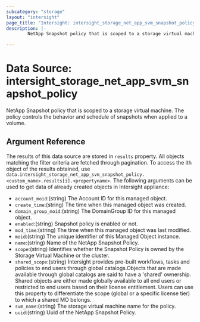 ```yaml
---
subcategory: "storage"
layout: "intersight"
page_title: "Intersight: intersight_storage_net_app_svm_snapshot_policy"
description: |-
        NetApp Snapshot policy that is scoped to a storage virtual machine. The policy controls the behavior and schedule of snapshots when applied to a volume.

---
```


# Data Source: intersight_storage_net_app_svm_snapshot_policy
NetApp Snapshot policy that is scoped to a storage virtual machine. The policy controls the behavior and schedule of snapshots when applied to a volume.
## Argument Reference
The results of this data source are stored in `results` property.
All objects matching the filter criteria are fetched through pagination.
To access the ith object of the results obtained, use `data.intersight_storage_net_app_svm_snapshot_policy.<custom_name>.results[i].<propertyname>`.
The following arguments can be used to get data of already created objects in Intersight appliance:
* `account_moid`:(string) The Account ID for this managed object. 
* `create_time`:(string) The time when this managed object was created. 
* `domain_group_moid`:(string) The DomainGroup ID for this managed object. 
* `enabled`:(string) Snapshot policy is enabled or not. 
* `mod_time`:(string) The time when this managed object was last modified. 
* `moid`:(string) The unique identifier of this Managed Object instance. 
* `name`:(string) Name of the NetApp Snapshot Policy. 
* `scope`:(string) Identifies whether the Snapshot Policy is owned by the Storage Virtual Machine or the cluster. 
* `shared_scope`:(string) Intersight provides pre-built workflows, tasks and policies to end users through global catalogs.Objects that are made available through global catalogs are said to have a 'shared' ownership. Shared objects are either made globally available to all end users or restricted to end users based on their license entitlement. Users can use this property to differentiate the scope (global or a specific license tier) to which a shared MO belongs. 
* `svm_name`:(string) The storage virtual machine name for the policy. 
* `uuid`:(string) Uuid of the NetApp Snapshot Policy. 
 
